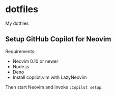 # dotfiles

My dotfiles

## Setup GitHub Copilot for Neovim

Requirements:

- Neovim 0.10 or newer
- Node.js
- Deno
- Install copilot.vim with LazyNeovim

Then start Neovim and invoke `:Copilot setup`.
